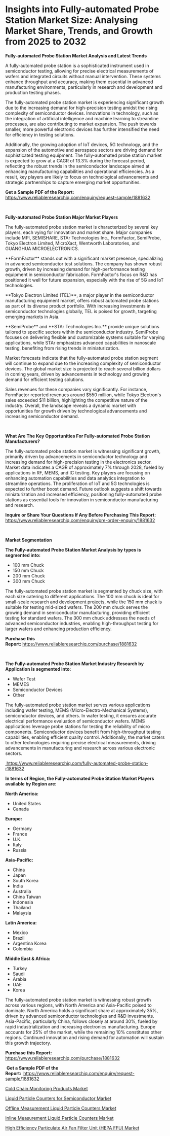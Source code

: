 <p><h1>Insights into Fully-automated Probe Station Market Size: Analysing Market Share, Trends, and Growth from 2025 to 2032</h1></p><p><strong>Fully-automated Probe Station Market Analysis and Latest Trends</strong></p>
<p><p>A fully-automated probe station is a sophisticated instrument used in semiconductor testing, allowing for precise electrical measurements of wafers and integrated circuits without manual intervention. These systems enhance throughput and accuracy, making them essential in advanced manufacturing environments, particularly in research and development and production testing phases.</p><p>The fully-automated probe station market is experiencing significant growth due to the increasing demand for high-precision testing amidst the rising complexity of semiconductor devices. Innovations in technology, such as the integration of artificial intelligence and machine learning to streamline processes, are also contributing to market expansion. The push towards smaller, more powerful electronic devices has further intensified the need for efficiency in testing solutions.</p><p>Additionally, the growing adoption of IoT devices, 5G technology, and the expansion of the automotive and aerospace sectors are driving demand for sophisticated testing equipment. The fully-automated probe station market is expected to grow at a CAGR of 13.3% during the forecast period, reflecting the robust trends in the semiconductor landscape aimed at enhancing manufacturing capabilities and operational efficiencies. As a result, key players are likely to focus on technological advancements and strategic partnerships to capture emerging market opportunities.</p></p>
<p><strong>Get a Sample PDF of the Report:&nbsp;</strong> <a href="https://www.reliableresearchiq.com/enquiry/request-sample/1881632?utm_campaign=1170&utm_medium=2&utm_source=Github&utm_content=ia&utm_term=01032025&utm_id=fully-automated-probe-station">https://www.reliableresearchiq.com/enquiry/request-sample/1881632</a></p>
<p>&nbsp;</p>
<p><strong>Fully-automated Probe Station Major Market Players</strong></p>
<p><p>The fully-automated probe station market is characterized by several key players, each vying for innovation and market share. Major companies include MPI, SEMISHARE, STAr Technologies Inc., FormFactor, SemiProbe, Tokyo Electron Limited, MicroXact, Wentworth Laboratories, and GUANGHUA MICROELECTRONICS.</p><p>**FormFactor** stands out with a significant market presence, specializing in advanced semiconductor test solutions. The company has shown robust growth, driven by increasing demand for high-performance testing equipment in semiconductor fabrication. FormFactor's focus on R&D has positioned it well for future expansion, especially with the rise of 5G and IoT technologies.</p><p>**Tokyo Electron Limited (TEL)**, a major player in the semiconductor manufacturing equipment market, offers robust automated probe stations as part of its diverse product portfolio. With increasing investments in semiconductor technologies globally, TEL is poised for growth, targeting emerging markets in Asia.</p><p>**SemiProbe** and **STAr Technologies Inc.** provide unique solutions tailored to specific sectors within the semiconductor industry. SemiProbe focuses on delivering flexible and customizable systems suitable for varying applications, while STAr emphasizes advanced capabilities in nanoscale testing, benefiting from rising trends in miniaturization.</p><p>Market forecasts indicate that the fully-automated probe station segment will continue to expand due to the increasing complexity of semiconductor devices. The global market size is projected to reach several billion dollars in coming years, driven by advancements in technology and growing demand for efficient testing solutions.</p><p>Sales revenues for these companies vary significantly. For instance, FormFactor reported revenues around $550 million, while Tokyo Electron's sales exceeded $11 billion, highlighting the competitive nature of the industry. Overall, the landscape reveals a dynamic market with opportunities for growth driven by technological advancements and increasing semiconductor demand.</p></p>
<p>&nbsp;</p>
<p><strong>What Are The Key Opportunities For Fully-automated Probe Station Manufacturers?</strong></p>
<p><p>The fully-automated probe station market is witnessing significant growth, primarily driven by advancements in semiconductor technology and increasing demand for high-precision testing in the electronics sector. Market data indicates a CAGR of approximately 7% through 2028, fueled by applications in RF, MEMS, and IC testing. Key players are focusing on enhancing automation capabilities and data analytics integration to streamline operations. The proliferation of IoT and 5G technologies is expected to further boost demand. Future outlook suggests a shift towards miniaturization and increased efficiency, positioning fully-automated probe stations as essential tools for innovation in semiconductor manufacturing and research.</p></p>
<p><strong>Inquire or Share Your Questions If Any Before Purchasing This Report:</strong> <a href="https://www.reliableresearchiq.com/enquiry/pre-order-enquiry/1881632?utm_campaign=1170&utm_medium=2&utm_source=Github&utm_content=ia&utm_term=01032025&utm_id=fully-automated-probe-station">https://www.reliableresearchiq.com/enquiry/pre-order-enquiry/1881632</a></p>
<p>&nbsp;</p>
<p><strong>Market Segmentation</strong></p>
<p><strong>The Fully-automated Probe Station Market Analysis by types is segmented into:</strong></p>
<p><ul><li>100 mm Chuck</li><li>150 mm Chuck</li><li>200 mm Chuck</li><li>300 mm Chuck</li></ul></p>
<p><p>The fully-automated probe station market is segmented by chuck size, with each size catering to different applications. The 100 mm chuck is ideal for small-scale research and development projects, while the 150 mm chuck is suitable for testing mid-sized wafers. The 200 mm chuck serves the growing demand in semiconductor manufacturing, providing efficient testing for standard wafers. The 300 mm chuck addresses the needs of advanced semiconductor industries, enabling high-throughput testing for larger wafers and enhancing production efficiency.</p></p>
<p><strong>Purchase this Report:&nbsp;</strong><a href="https://www.reliableresearchiq.com/purchase/1881632?utm_campaign=1170&utm_medium=2&utm_source=Github&utm_content=ia&utm_term=01032025&utm_id=fully-automated-probe-station">https://www.reliableresearchiq.com/purchase/1881632</a></p>
<p>&nbsp;</p>
<p><strong>The Fully-automated Probe Station Market Industry Research by Application is segmented into:</strong></p>
<p><ul><li>Wafer Test</li><li>MEMES</li><li>Semiconductor Devices</li><li>Other</li></ul></p>
<p><p>The fully-automated probe station market serves various applications including wafer testing, MEMS (Micro-Electro-Mechanical Systems), semiconductor devices, and others. In wafer testing, it ensures accurate electrical performance evaluation of semiconductor wafers. MEMS applications leverage probe stations for testing the reliability of micro components. Semiconductor devices benefit from high-throughput testing capabilities, enabling efficient quality control. Additionally, the market caters to other technologies requiring precise electrical measurements, driving advancements in manufacturing and research across various electronic sectors.</p></p>
<p><a href="https://www.reliableresearchiq.com/fully-automated-probe-station-r1881632?utm_campaign=1170&utm_medium=2&utm_source=Github&utm_content=ia&utm_term=01032025&utm_id=fully-automated-probe-station">&nbsp;https://www.reliableresearchiq.com/fully-automated-probe-station-r1881632</a></p>
<p><strong>In terms of Region, the Fully-automated Probe Station Market Players available by Region are:</strong></p>
<p>
    <p> <strong> North America: </strong>
        <ul>
            <li>United States</li>
            <li>Canada</li>
        </ul>
        </p> 
    <p> <strong> Europe: </strong>
        <ul>
            <li>Germany</li>
            <li>France</li>
            <li>U.K.</li>
            <li>Italy</li>
            <li>Russia</li>
        </ul>
        </p> 
    <p> <strong> Asia-Pacific: </strong>
        <ul>
            <li>China</li>
            <li>Japan</li>
            <li>South Korea</li>
            <li>India</li>
            <li>Australia</li>
            <li>China Taiwan</li>
            <li>Indonesia</li>
            <li>Thailand</li>
            <li>Malaysia</li>
        </ul>
        </p> 
    <p> <strong> Latin America: </strong>
        <ul>
            <li>Mexico</li>
            <li>Brazil</li>
            <li>Argentina Korea</li>
            <li>Colombia</li>
        </ul>
        </p> 
    <p> <strong> Middle East & Africa: </strong>
        <ul>
            <li>Turkey</li>
            <li>Saudi</li>
            <li>Arabia</li>
            <li>UAE</li>
            <li>Korea</li>
        </ul>
    </p>
    </p>
<p><p>The fully-automated probe station market is witnessing robust growth across various regions, with North America and Asia-Pacific poised to dominate. North America holds a significant share at approximately 35%, driven by advanced semiconductor technologies and R&D investments. Asia-Pacific, particularly China, follows closely at around 30%, fueled by rapid industrialization and increasing electronics manufacturing. Europe accounts for 25% of the market, while the remaining 10% constitutes other regions. Continued innovation and rising demand for automation will sustain this growth trajectory.</p></p>
<p><strong>Purchase this Report: </strong><a href="https://www.reliableresearchiq.com/purchase/1881632?utm_campaign=1170&utm_medium=2&utm_source=Github&utm_content=ia&utm_term=01032025&utm_id=fully-automated-probe-station">https://www.reliableresearchiq.com/purchase/1881632</a></p>
<p>&nbsp;<strong>Get a Sample PDF of the Report:&nbsp;&nbsp;</strong><a href="https://www.reliableresearchiq.com/enquiry/request-sample/1881632?utm_campaign=1170&utm_medium=2&utm_source=Github&utm_content=ia&utm_term=01032025&utm_id=fully-automated-probe-station">https://www.reliableresearchiq.com/enquiry/request-sample/1881632</a></p>
<p><strong></strong></p>
<p><p><a href="https://github.com/adelanwkadua/Market-Research-Report-List-1/blob/main/cold-chain-monitoring-products-market.md?utm_campaign=1170&utm_medium=2&utm_source=Github&utm_content=ia&utm_term=01032025&utm_id=fully-automated-probe-station">Cold Chain Monitoring Products Market</a></p><p><a href="https://github.com/elroddrewspm/Market-Research-Report-List-1/blob/main/liquid-particle-counters-for-semiconductor-market.md?utm_campaign=1170&utm_medium=2&utm_source=Github&utm_content=ia&utm_term=01032025&utm_id=fully-automated-probe-station">Liquid Particle Counters for Semiconductor Market</a></p><p><a href="https://github.com/baheraennika/Market-Research-Report-List-1/blob/main/offline-measurement-liquid-particle-counters-market.md?utm_campaign=1170&utm_medium=2&utm_source=Github&utm_content=ia&utm_term=01032025&utm_id=fully-automated-probe-station">Offline Measurement Liquid Particle Counters Market</a></p><p><a href="https://github.com/mokeleveisel/Market-Research-Report-List-1/blob/main/inline-measurement-liquid-particle-counters-market.md?utm_campaign=1170&utm_medium=2&utm_source=Github&utm_content=ia&utm_term=01032025&utm_id=fully-automated-probe-station">Inline Measurement Liquid Particle Counters Market</a></p><p><a href="https://github.com/mharielmesa/Market-Research-Report-List-5/blob/main/high-efficiency-particulate-air-fan-filter-unit-hepa-ffu-market.md?utm_campaign=1170&utm_medium=2&utm_source=Github&utm_content=ia&utm_term=01032025&utm_id=fully-automated-probe-station">High Efficiency Particulate Air Fan Filter Unit (HEPA FFU) Market</a></p></p>